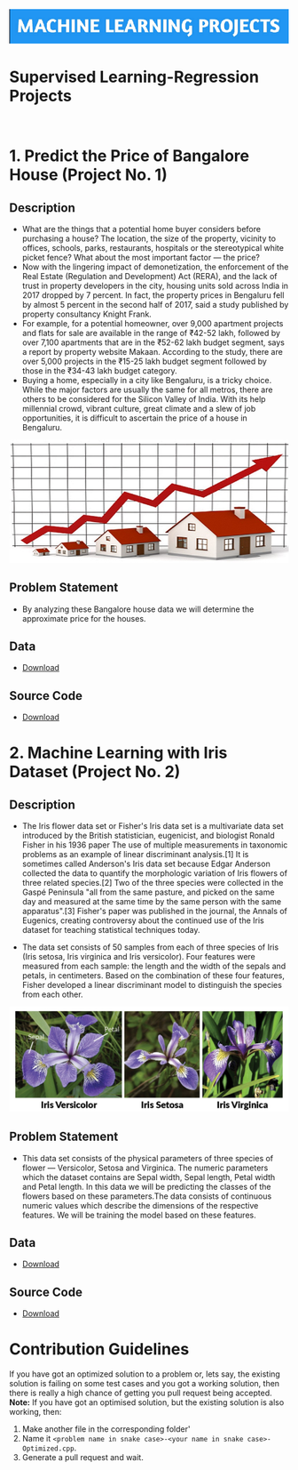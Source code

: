 <img src="ML.png">
<h1>Supervised Learning-Regression Projects</h1>
<br>

# 1. Predict the Price of Bangalore House (Project No. 1)
## Description 
- What are the things that a potential home buyer considers before purchasing a house? The location, the size of the property, vicinity to offices, schools, parks, restaurants, hospitals or the stereotypical white picket fence? What about the most important factor — the price?
- Now with the lingering impact of demonetization, the enforcement of the Real Estate (Regulation and Development) Act (RERA), and the lack of trust in property developers in the city, housing units sold across India in 2017 dropped by 7 percent. In fact, the property prices in Bengaluru fell by almost 5 percent in the second half of 2017, said a study published by property consultancy Knight Frank.
- For example, for a potential homeowner, over 9,000 apartment projects and flats for sale are available in the range of ₹42-52 lakh, followed by over 7,100 apartments that are in the ₹52-62 lakh budget segment, says a report by property website Makaan. According to the study, there are over 5,000 projects in the ₹15-25 lakh budget segment followed by those in the ₹34-43 lakh budget category.
- Buying a home, especially in a city like Bengaluru, is a tricky choice. While the major factors are usually the same for all metros, there are others to be considered for the Silicon Valley of India. With its help millennial crowd, vibrant culture, great climate and a slew of job opportunities, it is difficult to ascertain the price of a house in Bengaluru.
<img src="hose.jpeg">

## Problem Statement
- By analyzing these Bangalore house data we will determine the approximate price for the houses.



## Data
- [Download](https://drive.google.com/file/d/1gPZTy7vS9FKew8DA5zpXk16Ke35Rz03F/view?usp=sharing)

## Source Code
- [Download](https://drive.google.com/file/d/11tllHkU-lsQYFt3DxczoC6eggbsVm9Re/view?usp=sharing)

# 2. Machine Learning with Iris Dataset (Project No. 2)
## Description
- The Iris flower data set or Fisher's Iris data set is a multivariate data set introduced by the British statistician, eugenicist, and biologist Ronald Fisher in his 1936 paper The use of multiple measurements in taxonomic problems as an example of linear discriminant analysis.[1] It is sometimes called Anderson's Iris data set because Edgar Anderson collected the data to quantify the morphologic variation of Iris flowers of three related species.[2] Two of the three species were collected in the Gaspé Peninsula "all from the same pasture, and picked on the same day and measured at the same time by the same person with the same apparatus".[3] Fisher's paper was published in the journal, the Annals of Eugenics, creating controversy about the continued use of the Iris dataset for teaching statistical techniques today.

- The data set consists of 50 samples from each of three species of Iris (Iris setosa, Iris virginica and Iris versicolor). Four features were measured from each sample: the length and the width of the sepals and petals, in centimeters. Based on the combination of these four features, Fisher developed a linear discriminant model to distinguish the species from each other.
<img src="iris.png">


## Problem Statement
- This data set consists of the physical parameters of three species of flower — Versicolor, Setosa and Virginica. The numeric parameters which the dataset contains are Sepal width, Sepal length, Petal width and Petal length. In this data we will be predicting the classes of the flowers based on these parameters.The data consists of continuous numeric values which describe the dimensions of the respective features. We will be training the model based on these features.

## Data
- [Download](ht://drive.google.com/file/d/1gPZTy7vS9FKew8DA5zpXk16Ke35Rz03F/view?usp=sharing)

## Source Code
- [Download](htt://drive.google.com/file/d/11tllHkU-lsQYFt3DxczoC6eggbsVm9Re/view?usp=sharing)



# Contribution Guidelines

If you have got an optimized solution to a problem or, lets say, the existing solution is failing on some test cases and you got a working solution, then there is really a high chance of getting you pull request being accepted. 
**Note:** If you have got an optimised solution, but the existing solution is also working, then:
1. Make another file in the corresponding folder'
2. Name it `<problem name in snake case>-<your name in snake case>-Optimized.cpp`.
3. Generate a pull request and wait.
